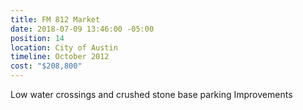 ```yaml
---
title: FM 812 Market
date: 2018-07-09 13:46:00 -05:00
position: 14
location: City of Austin
timeline: October 2012
cost: "$208,800"
---
```


Low water crossings and crushed stone base parking Improvements